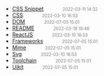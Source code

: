   - [CSS Snippet](CSS-Snippet)<span style="padding-left:2em;color:orange"></span><span style="color:gray;font-size:.8em;padding-left:2em">2022-03-11 14:32</span>
  - [CSS](CSS)<span style="padding-left:2em;color:orange"></span><span style="color:gray;font-size:.8em;padding-left:2em">2022-03-10 16:53</span>
  - [DOM](DOM)<span style="padding-left:2em;color:orange"></span><span style="color:gray;font-size:.8em;padding-left:2em">2022-07-05 15:01</span>
  - [README]()<span style="padding-left:2em;color:orange"></span><span style="color:gray;font-size:.8em;padding-left:2em">2022-03-18 18:46</span>
  - [ReactJS](ReactJS)<span style="padding-left:2em;color:orange"></span><span style="color:gray;font-size:.8em;padding-left:2em">2022-03-10 16:53</span>
  - [Frameworks](frameworks)<span style="padding-left:2em;color:orange"></span><span style="color:gray;font-size:.8em;padding-left:2em">2022-07-05 15:01</span>
  - [Mime](mime)<span style="padding-left:2em;color:orange"></span><span style="color:gray;font-size:.8em;padding-left:2em">2022-07-05 15:01</span>
  - [Svg](svg)<span style="padding-left:2em;color:orange"></span><span style="color:gray;font-size:.8em;padding-left:2em">2022-03-10 16:53</span>
  - [Toolchain](toolchain)<span style="padding-left:2em;color:orange"></span><span style="color:gray;font-size:.8em;padding-left:2em">2022-07-05 15:01</span>
  - [Uikit](uikit)<span style="padding-left:2em;color:orange"></span><span style="color:gray;font-size:.8em;padding-left:2em">2022-07-05 15:01</span>

